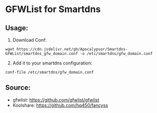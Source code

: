 # GFWList for Smartdns
## Usage:
1. Download Conf: 
```
wget https://cdn.jsdelivr.net/gh/Apocalypsor/Smartdns-GFWList/smartdns_gfw_domain.conf -o /etc/smartdns/gfw_domain.conf
```

2. Add it to your smartdns configuration:
```
conf-file /etc/smartdns/gfw_domain.conf
```

## Source:
+ gfwlist: https://github.com/gfwlist/gfwlist
+ Koolshare: https://github.com/hq450/fancyss
